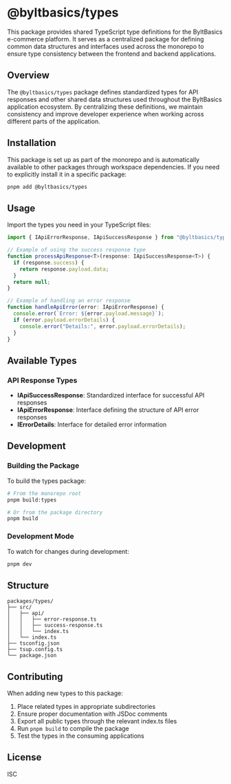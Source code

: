 # @byltbasics/types

This package provides shared TypeScript type definitions for the ByltBasics e-commerce platform. It serves as a centralized package for defining common data structures and interfaces used across the monorepo to ensure type consistency between the frontend and backend applications.

## Overview

The `@byltbasics/types` package defines standardized types for API responses and other shared data structures used throughout the ByltBasics application ecosystem. By centralizing these definitions, we maintain consistency and improve developer experience when working across different parts of the application.

## Installation

This package is set up as part of the monorepo and is automatically available to other packages through workspace dependencies. If you need to explicitly install it in a specific package:

```bash
pnpm add @byltbasics/types
```

## Usage

Import the types you need in your TypeScript files:

```typescript
import { IApiErrorResponse, IApiSuccessResponse } from "@byltbasics/types";

// Example of using the success response type
function processApiResponse<T>(response: IApiSuccessResponse<T>) {
  if (response.success) {
    return response.payload.data;
  }
  return null;
}

// Example of handling an error response
function handleApiError(error: IApiErrorResponse) {
  console.error(`Error: ${error.payload.message}`);
  if (error.payload.errorDetails) {
    console.error("Details:", error.payload.errorDetails);
  }
}
```

## Available Types

### API Response Types

- **IApiSuccessResponse<T>**: Standardized interface for successful API responses
- **IApiErrorResponse**: Interface defining the structure of API error responses
- **IErrorDetails**: Interface for detailed error information

## Development

### Building the Package

To build the types package:

```bash
# From the monorepo root
pnpm build:types

# Or from the package directory
pnpm build
```

### Development Mode

To watch for changes during development:

```bash
pnpm dev
```

## Structure

```
packages/types/
├── src/
│   ├── api/
│   │   ├── error-response.ts
│   │   ├── success-response.ts
│   │   └── index.ts
│   └── index.ts
├── tsconfig.json
├── tsup.config.ts
└── package.json
```

## Contributing

When adding new types to this package:

1. Place related types in appropriate subdirectories
2. Ensure proper documentation with JSDoc comments
3. Export all public types through the relevant index.ts files
4. Run `pnpm build` to compile the package
5. Test the types in the consuming applications

## License

ISC
